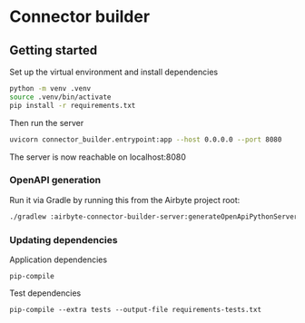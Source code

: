 # Connector builder


## Getting started 

Set up the virtual environment and install dependencies
```bash
python -m venv .venv
source .venv/bin/activate
pip install -r requirements.txt
```

Then run the server
```bash
uvicorn connector_builder.entrypoint:app --host 0.0.0.0 --port 8080
```

The server is now reachable on localhost:8080

### OpenAPI generation

Run it via Gradle by running this from the Airbyte project root: 
```bash
./gradlew :airbyte-connector-builder-server:generateOpenApiPythonServer
```

### Updating dependencies
Application dependencies
```
pip-compile
```

Test dependencies
```
pip-compile --extra tests --output-file requirements-tests.txt
```
